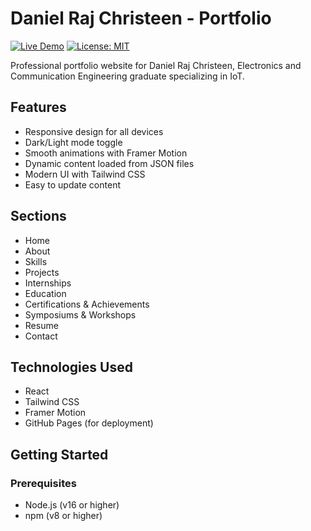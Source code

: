 # Daniel Raj Christeen - Portfolio

[![Live Demo](https://img.shields.io/badge/demo-live-brightgreen)](https://danielrajchristeen.github.io)
[![License: MIT](https://img.shields.io/badge/License-MIT-blue.svg)](https://opensource.org/licenses/MIT)

Professional portfolio website for Daniel Raj Christeen, Electronics and Communication Engineering graduate specializing in IoT.

## Features

- Responsive design for all devices
- Dark/Light mode toggle
- Smooth animations with Framer Motion
- Dynamic content loaded from JSON files
- Modern UI with Tailwind CSS
- Easy to update content

## Sections

- Home
- About
- Skills
- Projects
- Internships
- Education
- Certifications & Achievements
- Symposiums & Workshops
- Resume
- Contact

## Technologies Used

- React
- Tailwind CSS
- Framer Motion
- GitHub Pages (for deployment)

## Getting Started

### Prerequisites

- Node.js (v16 or higher)
- npm (v8 or higher)

